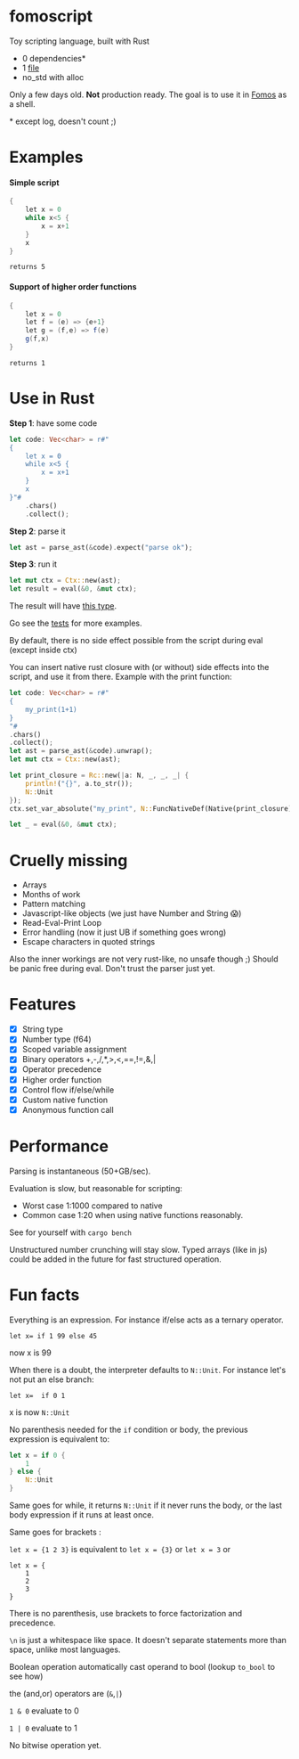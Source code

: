 # fomoscript

Toy scripting language, built with Rust

- 0 dependencies\*
- 1 [file](/src/lib.rs)
- no_std with alloc

Only a few days old. **Not** production ready. The goal is to use it in [Fomos](https://github.com/Ruddle/Fomos) as a shell.

\* except log, doesn't count ;)

# Examples

#### Simple script

```java
{
    let x = 0
    while x<5 {
        x = x+1
    }
    x
}
```

`returns 5`

#### Support of higher order functions

```java
{
    let x = 0
    let f = (e) => {e+1}
    let g = (f,e) => f(e)
    g(f,x)
}
```

`returns 1`

# Use in Rust

**Step 1**: have some code

```rust
let code: Vec<char> = r#"
{
    let x = 0
    while x<5 {
        x = x+1
    }
    x
}"#
    .chars()
    .collect();
```

**Step 2**: parse it

```rust
let ast = parse_ast(&code).expect("parse ok");
```

**Step 3**: run it

```rust
let mut ctx = Ctx::new(ast);
let result = eval(&0, &mut ctx);
```

The result will have [this type](/src/lib.rs#L36).

Go see the [tests](/src/test.rs) for more examples.

By default, there is no side effect possible from the script during eval (except inside ctx)

You can insert native rust closure with (or without) side effects into the script, and use it from there.
Example with the print function:

```rust
let code: Vec<char> = r#"
{
    my_print(1+1)
}
"#
.chars()
.collect();
let ast = parse_ast(&code).unwrap();
let mut ctx = Ctx::new(ast);

let print_closure = Rc::new(|a: N, _, _, _| {
    println!("{}", a.to_str());
    N::Unit
});
ctx.set_var_absolute("my_print", N::FuncNativeDef(Native(print_closure)));

let _ = eval(&0, &mut ctx);
```

# Cruelly missing

- Arrays
- Months of work
- Pattern matching
- Javascript-like objects (we just have Number and String 😱)
- Read-Eval-Print Loop
- Error handling (now it just UB if something goes wrong)
- Escape characters in quoted strings

Also the inner workings are not very rust-like, no unsafe though ;)
Should be panic free during eval. Don't trust the parser just yet.

# Features

- [x] String type
- [x] Number type (f64)
- [x] Scoped variable assignment
- [x] Binary operators +,-,/,\*,>,<,==,!=,&,|
- [x] Operator precedence
- [x] Higher order function
- [x] Control flow if/else/while
- [x] Custom native function
- [x] Anonymous function call

# Performance

Parsing is instantaneous (50+GB/sec).

Evaluation is slow, but reasonable for scripting:

- Worst case 1:1000 compared to native
- Common case 1:20 when using native functions reasonably.

See for yourself with `cargo bench`

Unstructured number crunching will stay slow.
Typed arrays (like in js) could be added in the future for fast structured operation.

# Fun facts

Everything is an expression. For instance if/else acts as a ternary operator.

`let x= if 1 99 else 45`

now x is 99

When there is a doubt, the interpreter defaults to `N::Unit`. For instance let's not put an else branch:

`let x=  if 0 1`

x is now `N::Unit`

No parenthesis needed for the `if` condition or body, the previous expression is equivalent to:

```rust
let x = if 0 {
    1
} else {
    N::Unit
}
```

Same goes for while, it returns `N::Unit` if it never runs the body, or the last body expression if it runs at least once.

Same goes for brackets :

`let x = {1 2 3}` is equivalent to `let x = {3}` or `let x = 3` or

```
let x = {
    1
    2
    3
}
```

There is no parenthesis, use brackets to force factorization and precedence.

`\n` is just a whitespace like space. It doesn't separate statements more than space, unlike most languages.

Boolean operation automatically cast operand to bool (lookup `to_bool` to see how)

the (and,or) operators are (`&`,`|`)

`1 & 0` evaluate to 0

`1 | 0` evaluate to 1

No bitwise operation yet.
